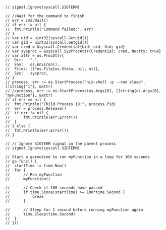 	// signal.Ignore(syscall.SIGTERM)

	// //Wait for the command to finish
	// err = cmd.Wait()
	// if err != nil {
	// 	fmt.Println("Command failed:", err)
	// }
	// var uid = uint32(syscall.Getuid())
	// var gid = uint32(syscall.Getgid())
	// var cred = &syscall.Credential{Uid: uid, Gid: gid}
	// var sysproc = &syscall.SysProcAttr{Credential: cred, Noctty: true}
	// var attr = os.ProcAttr{
	// 	Dir:   ".",
	// 	Env:   os.Environ(),
	// 	Files: []*os.File{os.Stdin, nil, nil},
	// 	Sys:   sysproc,
	// }
	// process, err := os.StartProcess("nix-shell -p --run sleep", []string{"1"}, &attr)
	// //process, err := os.StartProcess(os.Args[0], []string{os.Args[0], "myFunction"}, &attr)
	// if err == nil {
	// 	fmt.Println("Child Process ID:", process.Pid)
	// 	err = process.Release()
	// 	if err != nil {
	// 		fmt.Println(err.Error())
	// 	}
	// } else {
	// 	fmt.Println(err.Error())
	// }

	// // Ignore SIGTERM signal in the parent process
	// signal.Ignore(syscall.SIGTERM)

	// Start a goroutine to run myFunction in a loop for 100 seconds
	// go func() {
	// 	startTime := time.Now()
	// 	for {
	// 		// Run myFunction
	// 		myFunction()

	// 		// Check if 100 seconds have passed
	// 		if time.Since(startTime) >= 100*time.Second {
	// 			break
	// 		}

	// 		// Sleep for 1 second before running myFunction again
	// 		time.Sleep(time.Second)
	// 	}
	// }()